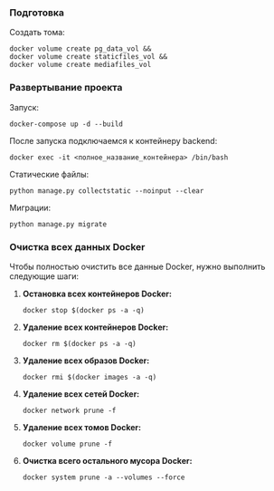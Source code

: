 ### Подготовка
Создать тома:
```shell
docker volume create pg_data_vol &&
docker volume create staticfiles_vol &&
docker volume create mediafiles_vol
```

### Развертывание проекта

Запуск:
```shell
docker-compose up -d --build
```

После запуска подключаемся к контейнеру backend:
```shell
docker exec -it <полное_название_контейнера> /bin/bash
```

Статические файлы:

```shell
python manage.py collectstatic --noinput --clear
```

Миграции:

```shell
python manage.py migrate
```


### Очистка всех данных Docker

Чтобы полностью очистить все данные Docker, нужно выполнить следующие шаги:

1. **Остановка всех контейнеров Docker:**
   ```
   docker stop $(docker ps -a -q)
   ```

2. **Удаление всех контейнеров Docker:**
   ```
   docker rm $(docker ps -a -q)
   ```

3. **Удаление всех образов Docker:**
   ```
   docker rmi $(docker images -a -q)
   ```

4. **Удаление всех сетей Docker:**
   ```
   docker network prune -f
   ```

5. **Удаление всех томов Docker:**
   ```
   docker volume prune -f
   ```

6. **Очистка всего остального мусора Docker:**
   ```
   docker system prune -a --volumes --force
   ```